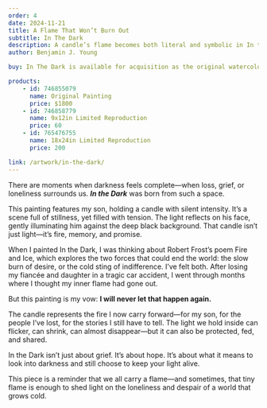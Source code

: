 ```yaml
---
order: 4
date: 2024-11-21
title: A Flame That Won’t Burn Out
subtitle: In The Dark
description: A candle’s flame becomes both literal and symbolic in In the Dark, a deeply personal work featuring the artist’s son. Bathed in warm light against a void of shadow, the boy’s focused gaze captures a quiet moment of reflection—but also survival. This piece draws from Robert Frost’s famed poem Fire and Ice, using the candle as a metaphor for the enduring fire within. Following the tragic loss of his fiancée and daughter, Young channels a promise through this painting; the flame of love, memory, and creative will shall never again be extinguished.
author: Benjamin J. Young

buy: In The Dark is available for acquisition as the original watercolor painting or as a high-quality limited reproduction. Collectors may choose between owning the one-of-a-kind original or a museum-grade print that preserves the emotional depth and detail of the work. Both options offer a meaningful way to bring this powerful and personal piece into your collection.

products:
    - id: 746855079
      name: Original Painting
      price: $1800
    - id: 746858779
      name: 9x12in Limited Reproduction
      price: 60
    - id: 765476755
      name: 18x24in Limited Reproduction
      price: 200

link: /artwork/in-the-dark/
---
```


There are moments when darkness feels complete—when loss, grief, or loneliness surrounds us. ___In the Dark___ was born from such a space.

<!--more-->

This painting features my son, holding a candle with silent intensity. It’s a scene full of stillness, yet filled with tension. The light reflects on his face, gently illuminating him against the deep black background. That candle isn’t just light—it’s fire, memory, and promise.

When I painted In the Dark, I was thinking about Robert Frost’s poem Fire and Ice, which explores the two forces that could end the world: the slow burn of desire, or the cold sting of indifference. I’ve felt both. After losing my fiancée and daughter in a tragic car accident, I went through months where I thought my inner flame had gone out.

But this painting is my vow: **I will never let that happen again.**

The candle represents the fire I now carry forward—for my son, for the people I’ve lost, for the stories I still have to tell. The light we hold inside can flicker, can shrink, can almost disappear—but it can also be protected, fed, and shared.

In the Dark isn’t just about grief. It’s about hope. It’s about what it means to look into darkness and still choose to keep your light alive.

This piece is a reminder that we all carry a flame—and sometimes, that tiny flame is enough to shed light on the loneliness and despair of a world that grows cold.